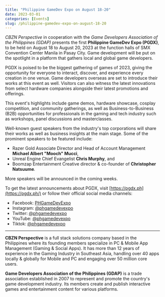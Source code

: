 ```yaml
---
title: "Philippine GameDev Expo on August 18-20"
date: 2023-03-01
categories: [Events]
slug: /philippine-gamedev-expo-on-august-18-20
---
```


_CBZN Perspective_ in cooperation with the _Game Developers Association of the Philippines (GDAP)_ presents the first **Philippine GameDev Expo (PGDX)**, to be held on August 18 to August 20, 2023 at the function halls of SMX Convention Center Manila in Pasay City. Game development will be put on the spotlight in a platform that gathers local and global game developers.

PGDX is poised to be the biggest gathering of games of 2023, giving the opportunity for everyone to interact, discover, and experience every creation in one venue. Game developers overseas are set to introduce their works at this event as well. Visitors can also witness the latest innovations from select hardware companies alongside their latest promotions and offerings.

This event's highlights include game demos, hardware showcase, cosplay competition, and community gatherings, as well as Business-to-Business (B2B) opportunities for professionals in the gaming and tech industry such as workshops, panel discussions and masterclasses.

Well-known guest speakers from the industry's top corporations will share their works as well as business insights at the main stage. Some of the prominent speakers to be featured include:

- Razer Gold Associate Director and Head of Account Management **Michael Albert "Mooch" Mucci**,
- Unreal Engine Chief Evangelist **Chris Murphy**, and
- Boomzap Entertainment Creative director & co-founder of **Christopher Natsuume**_._

More speakers will be announced in the coming weeks.

To get the latest announcements about PGDX, visit [https://pgdx.ph](https://pgdx.ph/) or follow their official social media channels:

- Facebook: [PHGameDevExpo](https://www.facebook.com/PHGameDevExpo/)[](https://www.facebook.com/PHGameDevExpo/)
- Instagram: [@phgamedevexpo](https://www.instagram.com/phgamedevexpo/)[](https://www.instagram.com/phgamedevexpo/)
- Twitter: [@phgamedevexpo](http://twitter.com/phgamedevexpo)[](http://twitter.com/phgamedevexpo)
- YouTube: [@phgamedevexpo](https://www.youtube.com/@phgamedevexpo)[](https://www.youtube.com/@phgamedevexpo)
- Tiktok: [@phgamedevexpo](https://www.tiktok.com/@phgamedevexpo)[](https://www.tiktok.com/@phgamedevexp)

* * *

**CBZN Perspective** is a full stack solutions company based in the Philippines where its founding members specialize in PC & Mobile App Management (Gaming & Social Apps). It has more than 12 years of experience in the Gaming Industry in Southeast Asia, handling over 40 apps locally & globally for Mobile and PC and engaging over 50 million core users.

**Game Developers Association of the Philippines (GDAP)** is a trade association established in 2007 to represent and promote the country's game development industry. Its members create and publish interactive games and entertainment content for various platforms.
